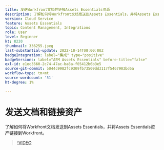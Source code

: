```yaml
---
title: 发送Workfront文档并链接Assets Essentials资源
description: 了解如何将Workfront文档发送到Assets Essentials，并将Assets Essentials资产链接到Workfront。
version: Cloud Service
feature: Assets Essentials
topic: Content Management, Integrations
role: User
level: Beginner
kt: 8220
thumbnail: 336255.jpeg
last-substantial-update: 2022-10-14T00:00:00Z
badgeIntegration: label="集成" type="positive"
badgeVersions: label="AEM Assets Essentials" before-title="false"
exl-id: e1ec3560-2c74-47ac-ba8a-f05412b6b3e5
source-git-commit: b044c9982fc9309fb73509dd3117f5467903bd6a
workflow-type: tm+mt
source-wordcount: '51'
ht-degree: 1%

---
```


# 发送文档和链接资产

了解如何将Workfront文档发送到Assets Essentials，并将Assets Essentials资产链接到Workfront。

>[!VIDEO](https://video.tv.adobe.com/v/336255?quality=12&learn=on)
